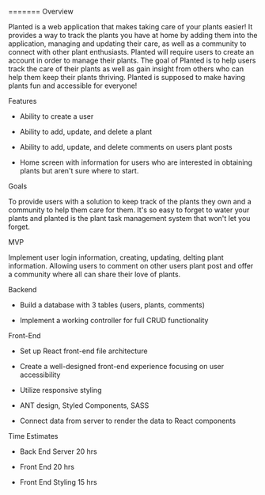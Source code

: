 
=======
Overview 

Planted is a web application that makes taking care of your plants easier! It provides a way to track the plants you have at home by adding them into the application, managing and updating their care, as well as a community to connect with other plant enthusiasts. Planted will require users to create an account in order to manage their plants. The goal of Planted is to help users track the care of their plants as well as gain insight from others who can help them keep their plants thriving. Planted is supposed to make having plants fun and accessible for everyone! 


Features

* Ability to create a user 

* Ability to add, update, and delete a plant 

* Ability to add, update, and delete comments on users plant posts

* Home screen with information for users who are interested in obtaining plants but aren't sure where to start. 


Goals

To provide users with a solution to keep track of the plants they own and a community to help them care for them. It's so easy to forget to water your plants and planted is the plant task management system that won't let you forget. 

MVP 

Implement user login information, creating, updating, delting plant information. Allowing users to comment on other users plant post and offer a community where all can share their love of plants. 

Backend

* Build a database with 3 tables (users, plants, comments)

* Implement a working controller for full CRUD functionality

Front-End

* Set up React front-end file architecture

* Create a well-designed front-end experience focusing on user accessibility 

* Utilize responsive styling 

* ANT design, Styled Components, SASS 

* Connect data from server to render the data to React components

Time Estimates

* Back End Server 20 hrs

* Front End 20 hrs

* Front End Styling 15 hrs 


